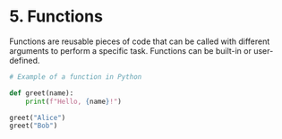 # 5. Functions

Functions are reusable pieces of code that can be called with different arguments to perform a specific task. Functions can be built-in or user-defined.

```python
# Example of a function in Python

def greet(name):
    print(f"Hello, {name}!")

greet("Alice")
greet("Bob")
```
